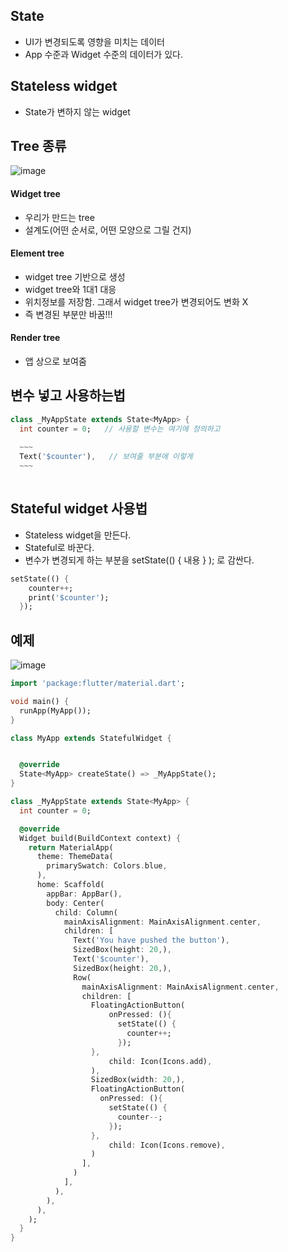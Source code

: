 ## State
* UI가 변경되도록 영향을 미치는 데이터
* App 수준과 Widget 수준의 데이터가 있다.

## Stateless widget
* State가 변하지 않는 widget


## Tree 종류

![image](https://user-images.githubusercontent.com/63588046/184268960-22102112-de4c-4eac-8726-1491daea11a6.png)

#### Widget tree
* 우리가 만드는 tree
* 설계도(어떤 순서로, 어떤 모양으로 그릴 건지)

#### Element tree
* widget tree 기반으로 생성
* widget tree와 1대1 대응
* 위치정보를 저장함. 그래서 widget tree가 변경되어도 변화 X
* 즉 변경된 부분만 바꿈!!!

#### Render tree
* 앱 상으로 보여줌

## 변수 넣고 사용하는법
```dart
class _MyAppState extends State<MyApp> {
  int counter = 0;   // 사용할 변수는 여기에 정의하고
  
  ~~~
  Text('$counter'),   // 보여줄 부분에 이렇게 
  ~~~
  
```

## Stateful widget 사용법
* Stateless widget을 만든다.
* Stateful로 바꾼다.
* 변수가 변경되게 하는 부분을 setState(() { 내용 } ); 로 감싼다.

```dart
setState(() {
    counter++;
    print('$counter');
  });
```


## 예제

![image](https://user-images.githubusercontent.com/63588046/184275413-9d464bec-6128-4e9c-afa7-9acacc77f112.png)


```dart
import 'package:flutter/material.dart';

void main() {
  runApp(MyApp());
}

class MyApp extends StatefulWidget {


  @override
  State<MyApp> createState() => _MyAppState();
}

class _MyAppState extends State<MyApp> {
  int counter = 0;

  @override
  Widget build(BuildContext context) {
    return MaterialApp(
      theme: ThemeData(
        primarySwatch: Colors.blue,
      ),
      home: Scaffold(
        appBar: AppBar(),
        body: Center(
          child: Column(
            mainAxisAlignment: MainAxisAlignment.center,
            children: [
              Text('You have pushed the button'),
              SizedBox(height: 20,),
              Text('$counter'),
              SizedBox(height: 20,),
              Row(
                mainAxisAlignment: MainAxisAlignment.center,
                children: [
                  FloatingActionButton(
                      onPressed: (){
                        setState(() {
                          counter++;
                        });
                  },
                      child: Icon(Icons.add),
                  ),
                  SizedBox(width: 20,),
                  FloatingActionButton(
                    onPressed: (){
                      setState(() {
                        counter--;
                      });
                  },
                      child: Icon(Icons.remove),
                  )
                ],
              )
            ],
          ),
        ),
      ),
    );
  }
}

```
